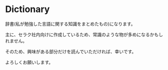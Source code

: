# Dictionary
辞書(私が勉強した言語に関する知識をまとめたもの)になります。

主に、セラク社内向けに作成しているため、常識のような物が多めになるかもしれません。　

そのため、興味がある部分だけを読んでいただければ、幸いです。

よろしくお願いします。
